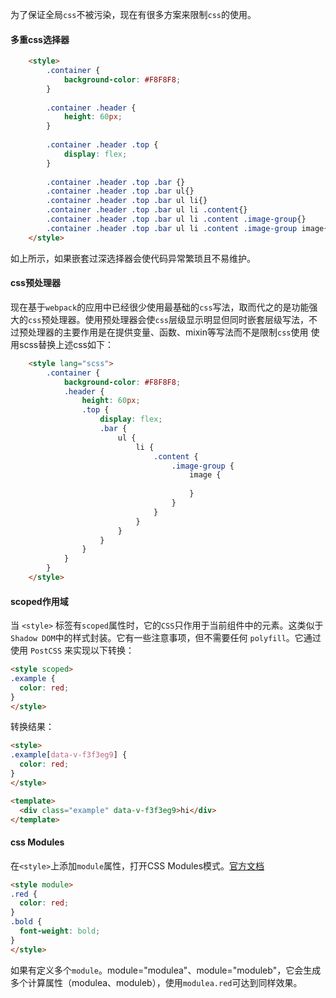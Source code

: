 为了保证全局`css`不被污染，现在有很多方案来限制`css`的使用。

#### 多重css选择器
```html
	<style>
		.container {
			background-color: #F8F8F8;
		}
		
		.container .header {
			height: 60px;
		}
		
		.container .header .top {
			display: flex;
		}
		
		.container .header .top .bar {}
		.container .header .top .bar ul{}
		.container .header .top .bar ul li{}
		.container .header .top .bar ul li .content{}
		.container .header .top .bar ul li .content .image-group{}
		.container .header .top .bar ul li .content .image-group image{}
	</style>
```
如上所示，如果嵌套过深选择器会使代码异常繁琐且不易维护。

#### css预处理器
现在基于`webpack`的应用中已经很少使用最基础的`css`写法，取而代之的是功能强大的`css`预处理器。使用预处理器会使`css`层级显示明显但同时嵌套层级写法，不过预处理器的主要作用是在提供变量、函数、mixin等写法而不是限制`css`使用
使用scss替换上述css如下：
```html
	<style lang="scss">
		.container {
			background-color: #F8F8F8;
			.header {
				height: 60px;
				.top {
					display: flex;
					.bar {
						ul {
							li {
								.content {
									.image-group {
										image {
											
										}
									}
								}
							}
						}
					}
				}
			}
		}
	</style>
```
#### scoped作用域
当 `<style>` 标签有`scoped`属性时，它的`CSS`只作用于当前组件中的元素。这类似于`Shadow DOM`中的样式封装。它有一些注意事项，但不需要任何 `polyfill`。它通过使用 `PostCSS` 来实现以下转换：
```html
<style scoped>
.example {
  color: red;
}
</style>
```
转换结果：
```html
<style>
.example[data-v-f3f3eg9] {
  color: red;
}
</style>

<template>
  <div class="example" data-v-f3f3eg9>hi</div>
</template>
```

#### css Modules
在`<style>`上添加`module`属性，打开CSS Modules模式。[官方文档](https://vue-loader-v14.vuejs.org/zh-cn/features/css-modules.html)
```html
<style module>
.red {
  color: red;
}
.bold {
  font-weight: bold;
}
</style>
```
如果有定义多个`module`。module="modulea"、module="moduleb"，它会生成多个计算属性（modulea、moduleb），使用`modulea.red`可达到同样效果。